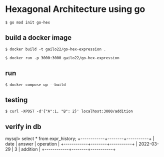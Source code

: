 # Hexagonal Architecture using go

```
$ go mod init go-hex
```


## build a docker image
```
$ docker build -t gailo22/go-hex-expression .

$ docker run -p 3000:3000 gailo22/go-hex-expression
```

## run
```
$ docker compose up --build
```

## testing
```
$ curl -XPOST -d'{"A":1, "B": 2}' localhost:3000/addition
```

## verify in db

mysql> select * from expr_history;
+------------+--------+-----------+
| date       | answer | operation |
+------------+--------+-----------+
| 2022-03-29 |      3 | addition  |
+------------+--------+-----------+


